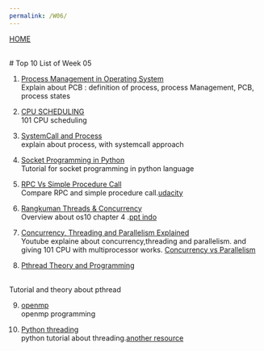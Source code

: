 ```yaml
---
permalink: /W06/
---
```

[HOME](../)

<br>
# Top 10 List of Week 05

1. [Process Management in Operating System](https://www.guru99.com/process-management-pcb.html)<br>
Explain about PCB : definition of process, process Management, PCB, process states

2. [CPU SCHEDULING](https://www.geeksforgeeks.org/cpu-scheduling-in-operating-systems/)<br>
101 CPU scheduling

3. [SystemCall and Process](https://student.cs.uwaterloo.ca/~cs350/F16/notes/proc-2up.pdf)<br>
explain about process, with systemcall approach

4. [Socket Programming in Python ](https://realpython.com/python-sockets/)<br>
Tutorial for socket programming in python language

5. [RPC Vs Simple Procedure Call](https://www.youtube.com/watch?v=gr7oaiUsxSU)<br>
Compare RPC and simple procedure call.[udacity](https://youtu.be/cf2iw6FoKeI)

6. [Rangkuman Threads & Concurrency](https://www.cs.uic.edu/~jbell/CourseNotes/OperatingSystems/4_Threads.html) <br>
Overview about os10 chapter 4 .[ppt indo](www.rakhmadhany.lecture.ub.ac.id/files/2015/03/4.-Thread.ppt)

7. [Concurrency, Threading and Parallelism Explained](https://www.youtube.com/watch?v=olYdb0DdGtM) <br>
Youtube explaine about concurrency,threading and parallelism. and giving 101 CPU with multiprocessor works. [Concurrency vs Parallelism](https://binaryterms.com/multithreading-models-in-operating-system.html)

8. [Pthread Theory and Programming](https://computing.llnl.gov/tutorials/pthreads/)
<br>
Tutorial and theory about pthread 

9. [openmp](https://curc.readthedocs.io/en/latest/programming/OpenMP-C.html#)<br>
openmp programming

10. [Python threading ](https://realpython.com/intro-to-python-threading/)<br>
python tutorial about threading.[another resource](https://www.toptal.com/python/beginners-guide-to-concurrency-and-parallelism-in-python)

